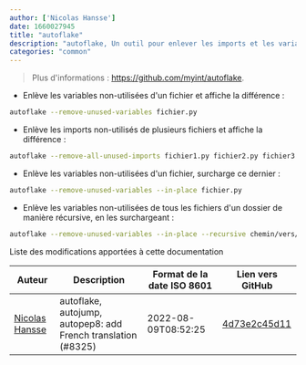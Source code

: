 ```yaml
---
author: ['Nicolas Hansse']
date: 1660027945
title: "autoflake"
description: "autoflake, Un outil pour enlever les imports et les variables inutilisés d'un code Python."
categories: "common"
---
```

> Plus d'informations : <https://github.com/myint/autoflake>.

- Enlève les variables non-utilisées d'un fichier et affiche la différence :

```bash
autoflake --remove-unused-variables fichier.py
```

- Enlève les imports non-utilisés de plusieurs fichiers et affiche la différence :

```bash
autoflake --remove-all-unused-imports fichier1.py fichier2.py fichier3.py
```

- Enlève les variables non-utilisées d'un fichier, surcharge ce dernier :

```bash
autoflake --remove-unused-variables --in-place fichier.py
```

- Enlève les variables non-utilisées de tous les fichiers d'un dossier de manière récursive, en les surchargeant :

```bash
autoflake --remove-unused-variables --in-place --recursive chemin/vers/dossier
```
Liste des modifications apportées à cette documentation


Auteur | Description | Format de la date ISO 8601 | Lien vers GitHub
------|-----|-----|-----
[Nicolas Hansse](mailto:nico.hansse@gmail.com) | autoflake, autojump, autopep8: add French translation (#8325) | 2022-08-09T08:52:25 | [4d73e2c45d11](https://github.com/tldr-pages/tldr/commit/4d73e2c45d113e6d6c60e0cce245a79f9d3830f3)

